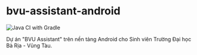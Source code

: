 # bvu-assistant-android

![Java CI with Gradle](https://github.com/bvu-assistant/android-java-app/workflows/Java%20CI%20with%20Gradle/badge.svg)

Dự án "BVU Assistant" trên nền tảng Android cho Sinh viên Trường Đại học Bà Rịa - Vũng Tàu.
